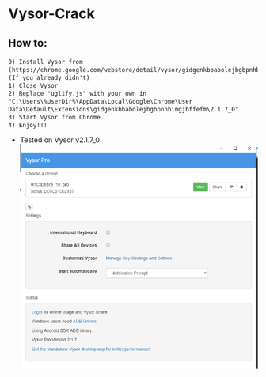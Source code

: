 # Vysor-Crack
## How to:
```
0) Install Vysor from (https://chrome.google.com/webstore/detail/vysor/gidgenkbbabolejbgbpnhbimgjbffefm). (If you already didn't)
1) Close Vysor
2) Replace "uglify.js" with your own in "C:\Users\%UserDir%\AppData\Local\Google\Chrome\User Data\Default\Extensions\gidgenkbbabolejbgbpnhbimgjbffefm\2.1.7_0"
3) Start Vysor from Chrome.
4) Enjoy!!!
```
* Tested on Vysor v2.1.7_0
![title Cracked Vysor v2.1.7_0](https://raw.githubusercontent.com/alipet1/Vysor-Crack/master/Capture.PNG)
